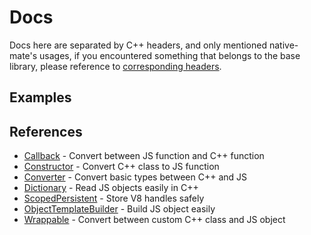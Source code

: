 # Docs

Docs here are separated by C++ headers, and only mentioned native-mate's usages,
if you encountered something that belongs to the base library, please reference
to [corresponding headers](https://github.com/zcbenz/base-minimal/tree/master/src/base).

## Examples

## References

* [Callback](api/callback.md) - Convert between JS function and C++ function
* [Constructor](api/constructor.md) - Convert C++ class to JS function
* [Converter](api/converter.md) - Convert basic types between C++ and JS
* [Dictionary](api/dictionary.md) - Read JS objects easily in C++
* [ScopedPersistent](api/scoped_persistent.md) - Store V8 handles safely
* [ObjectTemplateBuilder](api/object_template_builder.md) - Build JS object easily
* [Wrappable](api/wrappable.md) - Convert between custom C++ class and JS object
